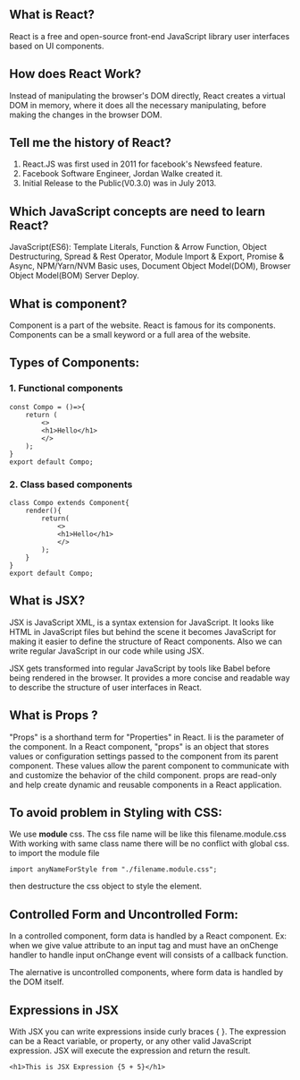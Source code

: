 ## What is React?
React is a free and open-source front-end JavaScript library user interfaces based on UI components.

## How does React Work?
Instead of manipulating the browser's DOM directly, React creates a virtual DOM in memory, where it does all the necessary manipulating, before making the changes in the browser DOM.

## Tell me the history of React?
1. React.JS was first used in 2011 for facebook's Newsfeed feature.
2. Facebook Software Engineer, Jordan Walke created it.
3. Initial Release to the Public(V0.3.0) was in July 2013.

## Which JavaScript concepts are need to learn React?
JavaScript(ES6): Template Literals, Function & Arrow Function, Object Destructuring, Spread & Rest Operator, Module Import & Export, Promise & Async, NPM/Yarn/NVM Basic uses, Document Object Model(DOM), Browser Object Model(BOM) Server Deploy.

## What is component?
Component is a part of the website. React is famous for its components. Components can be a small keyword or a full area of the website.

## Types of Components:
### 1. Functional components
    const Compo = ()=>{
        return (
            <>
            <h1>Hello</h1>
            </>
        );
    }
    export default Compo;
### 2. Class based components
    class Compo extends Component{
        render(){
            return(
                <>
                <h1>Hello</h1>
                </>
            );
        }
    }
    export default Compo;

## What is JSX?
JSX is JavaScript XML, is a syntax extension for JavaScript. It looks like HTML in JavaScript files but behind the scene it becomes JavaScript for making it easier to define the structure of React components. Also we can write regular JavaScript in our code while using JSX.

JSX gets transformed into regular JavaScript by tools like Babel before being rendered in the browser.
It provides a more concise and readable way to describe the structure of user interfaces in React.

## What is Props ?
"Props" is a shorthand term for "Properties" in React. Ii is the parameter of the component. In a React component, "props" is an object that stores values or configuration settings passed to the component from its parent component. These values allow the parent component to communicate with and customize the behavior of the child component. props are read-only and help create dynamic and reusable components in a React application.

## To avoid problem in Styling with CSS:
We use <strong>module</strong> css. The css file name will be like this filename.module.css 
With working with same class name there will be no conflict with global css.
to import the module file
    
    import anyNameForStyle from "./filename.module.css";

then destructure the css object to style the element.

## Controlled Form and Uncontrolled Form:
In a controlled component, form data is handled by a React component. Ex: when we give value attribute to an input tag and must have an onChenge handler to handle input onChange event will consists of a callback function.

The alernative is uncontrolled components, where form data is handled by the DOM itself.

## Expressions in JSX
With JSX you can write expressions inside curly braces { }.
The expression can be a React variable, or property, or any other valid JavaScript expression. JSX will execute the expression and return the result.
    
    <h1>This is JSX Expression {5 + 5}</h1>